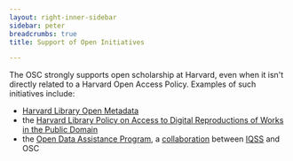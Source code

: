 ```yaml
---
layout: right-inner-sidebar
sidebar: peter
breadcrumbs: true
title: Support of Open Initiatives

---
```


The OSC strongly supports open scholarship at Harvard, even when it isn't directly related to a Harvard Open Access Policy. Examples of such initiatives include:

- [Harvard Library Open Metadata](http://openmetadata.lib.harvard.edu/)
- the [Harvard Library Policy on Access to Digital Reproductions of Works in the Public Domain]({{site.baseurl}}/programs/open-initiatives/hl-pd/)
- the [Open Data Assistance Program](http://projects.iq.harvard.edu/odap), a [collaboration](http://www.iq.harvard.edu/news/iqss-collaborates-osp-launch-open-data-assistance-program) between [IQSS](http://www.iq.harvard.edu/) and OSC
